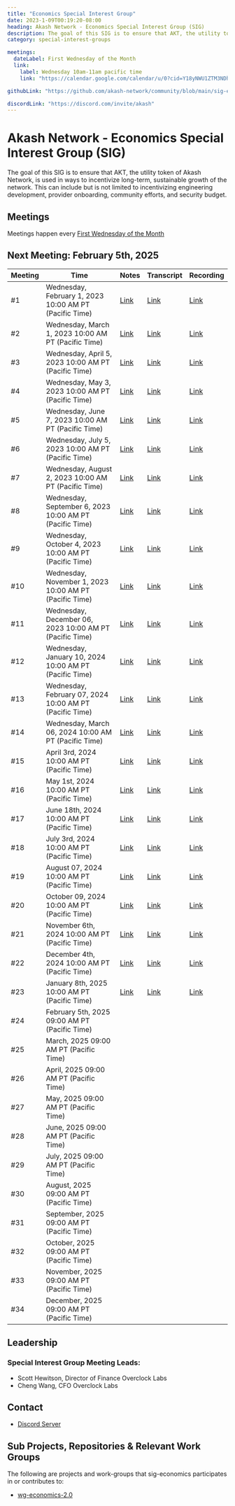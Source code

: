 ```yaml
---
title: "Economics Special Interest Group"
date: 2023-1-09T00:19:20-08:00
heading: Akash Network - Economics Special Interest Group (SIG)
description: The goal of this SIG is to ensure that AKT, the utility token of Akash Network, is used in ways to incentivize long-term, sustainable growth of the network. This can include but is not limited to incentivizing engineering development, provider onboarding, community efforts, and security budget.
category: special-interest-groups

meetings:
  dateLabel: First Wednesday of the Month
  link:
    label: Wednesday 10am-11am pacific time
    link: "https://calendar.google.com/calendar/u/0?cid=Y18yNWU1ZTM3NDhlNGM0YWI3YTU1ZjQxZmJjNWViZWJjYzBhMDNiNDBmYjAyODc4NWYxNDE1OWJmYWViZWExMmUyQGdyb3VwLmNhbGVuZGFyLmdvb2dsZS5jb20"

githubLink: "https://github.com/akash-network/community/blob/main/sig-economics"

discordLink: "https://discord.com/invite/akash"
---
```


# Akash Network - Economics Special Interest Group (SIG)

The goal of this SIG is to ensure that AKT, the utility token of Akash Network, is used in ways to incentivize long-term, sustainable growth of the network. This can include but is not limited to incentivizing engineering development, provider onboarding, community efforts, and security budget.

## Meetings

Meetings happen every [First Wednesday of the Month](https://calendar.google.com/calendar/u/0?cid=Y18yNWU1ZTM3NDhlNGM0YWI3YTU1ZjQxZmJjNWViZWJjYzBhMDNiNDBmYjAyODc4NWYxNDE1OWJmYWViZWExMmUyQGdyb3VwLmNhbGVuZGFyLmdvb2dsZS5jb20)

## Next Meeting: February 5th, 2025

| Meeting | Time                                                    | Notes                                                                                                 | Transcript                                                                                                       | Recording                                                                                                                    |
| ------- | ------------------------------------------------------- | ----------------------------------------------------------------------------------------------------- | ---------------------------------------------------------------------------------------------------------------- | ---------------------------------------------------------------------------------------------------------------------------- |
| #1      | Wednesday, February 1, 2023 10:00 AM PT (Pacific Time)  | [Link](meetings/001-2023-02-01.md)                                                                    | [Link](meetings/001-2023-02-01.md#transcript)                                                                    | [Link](https://2fcdf3q4tmqictuygtzlcutkagumlk7z2bayh3ren5x3hbp5el7a.arweave.net/0UQy7hybIIFOmDTysVJqAajFq_nQQYPuJG9vs4X9Iv4) |
| #2      | Wednesday, March 1, 2023 10:00 AM PT (Pacific Time)     | [Link](meetings/002-2023-03-01.md)                                                                    | [Link](meetings/002-2023-03-01.md#transcript)                                                                    | [Link](https://vuyt47n5ybxp7xreixfqbigow2sl46sfhjtzbvpr4alcorbnimxa.arweave.net/rTE-fb3Abv_eJEXLAKDOtqS-ekU6Z5DV8eAWJ0QtQy4) |
| #3      | Wednesday, April 5, 2023 10:00 AM PT (Pacific Time)     | [Link](meetings/003-2023-04-05.md)                                                                    | [Link](meetings/003-2023-04-05.md#transcript)                                                                    | [Link](https://3vgsbypnydwrpxofcbsnlhgzej5n3kwevcnd5donrln33vdhbgvq.arweave.net/3U0g4e3A7RfdxRBk1ZzZInrdqsSomj6NzYrbvdRnCas) |
| #4      | Wednesday, May 3, 2023 10:00 AM PT (Pacific Time)       | [Link](meetings/004-2023-05-03.md)                                                                    | [Link](meetings/004-2023-05-03.md#transcript)                                                                    | [Link](https://hem6lyfjoxtivkxsect54uk3bghvymqqaqdne3vhpikd5tm3zoua.arweave.net/ORnl4Kl15oqq8iCn3lFbCY9cMhAEBtJup3oUPs2by6g) |
| #5      | Wednesday, June 7, 2023 10:00 AM PT (Pacific Time)      | [Link](meetings/005-2023-06-07.md)                                                                    | [Link](meetings/005-2023-06-07.md#transcript)                                                                    | [Link](https://y4hkhdbthqe7x3vfq3ixuqy4uq4wysrtxetuezbkomacwezpqjgq.arweave.net/xw6jjDM8CfvupYbRekMcpDlsSjO5J0JkKnMAKxMvgk0) |
| #6      | Wednesday, July 5, 2023 10:00 AM PT (Pacific Time)      | [Link](meetings/006-2023-07-05.md)                                                                    | [Link](meetings/006-2023-07-05.md#transcript)                                                                    | [Link](https://h2cpwx7cvuhq7gn2rqgbm2nn34r3ie7vppfmgnbpyzmp3sbnqw3q.arweave.net/PoT7X-KtDw-ZuowMFmmt3yO0E_V7ysM0L8ZY_cgthbc) |
| #7      | Wednesday, August 2, 2023 10:00 AM PT (Pacific Time)    | [Link](https://github.com/akash-network/community/blob/main/sig-economics/meetings/007-2023-08-02.md) | [Link](https://github.com/akash-network/community/blob/main/sig-economics/meetings/007-2023-08-02.md#transcript) | [Link](https://fc2diejm5vhix53dnrxh7dh2bflkuufterrrnmjb54ng4ojumtkq.arweave.net/KLQ0ESztTov3Y2xuf4z6CVaqULMkYxaxIe8abjk0ZNU) |
| #8      | Wednesday, September 6, 2023 10:00 AM PT (Pacific Time) | [Link](https://github.com/akash-network/community/blob/main/sig-economics/meetings/008-2023-09-06.md) | [Link](https://github.com/akash-network/community/blob/main/sig-economics/meetings/008-2023-09-06.md#transcript) | [Link](https://nlzzmaec3zpmorkyh3f4w3tep2hy444funhf645cqroo7x4qtusa.arweave.net/avOWAILeXsdFWD7Ly25kfo-Oc4WjTl9zooRc79-QnSQ) |
| #9      | Wednesday, October 4, 2023 10:00 AM PT (Pacific Time)   | [Link](https://github.com/akash-network/community/blob/main/sig-economics/meetings/009-2023-10-04.md) | [Link](https://github.com/akash-network/community/blob/main/sig-economics/meetings/009-2023-10-04.md#transcript) | [Link](https://zq6rzise7b65e5o4uq2t2dgfvdu5fjj4p2aluihozhraqk7eyyca.arweave.net/zD0cokT4fdJ13KQ1PQzFqOnSpTx-gLog7sniCCvkxgQ) |
| #10     | Wednesday, November 1, 2023 10:00 AM PT (Pacific Time)  | [Link](https://github.com/akash-network/community/blob/main/sig-economics/meetings/010-2023-11-01.md) | [Link](https://github.com/akash-network/community/blob/main/sig-economics/meetings/010-2023-11-01.md#transcript) | [Link](https://6cjhlgaiutfckbasf6sqjbypkrhyjgll463t67f7aw3af5gtghea.arweave.net/8JJ1mAikyiUEEi-lBIcPVE-EmWvntz98vwW2AvTTMcg) |
| #11     | Wednesday, December 06, 2023 10:00 AM PT (Pacific Time) | [Link](https://github.com/akash-network/community/blob/main/sig-economics/meetings/011-2023-12-06.md) | [Link](https://github.com/akash-network/community/blob/main/sig-economics/meetings/011-2023-12-06.md#transcript) | [Link](https://czik4rsznmpaxems7ffmui4fiaar7waib6gtwy5jt4pptosygpla.arweave.net/FlCuRllrHguRkvlKyiOFQAEf2AgPjTtjqZ8e-bpYM9Y) |
| #12     | Wednesday, January 10, 2024 10:00 AM PT (Pacific Time)  | [Link](https://github.com/akash-network/community/blob/main/sig-economics/meetings/012-2024-01-10.md) | [Link](https://github.com/akash-network/community/blob/main/sig-economics/meetings/012-2024-01-10.md#transcript) | [Link](https://gbxszp7zaubg3dskphdcgwpqkjtz3mb3zgtq46ka2yyzzkfij7na.arweave.net/MG8sv_kFAm2OSnnGI1nwUmedsDvJpw55QNYxnKioT9o) |
| #13     | Wednesday, February 07, 2024 10:00 AM PT (Pacific Time) | [Link](https://github.com/akash-network/community/blob/main/sig-economics/meetings/013-2024-02-07.md) | [Link](https://github.com/akash-network/community/blob/main/sig-economics/meetings/013-2024-02-07.md#transcript) | [Link](https://6rzdyy2kxzn4qpilczq7vdvfd52kxb65rk4cnhor32f4cibhkqmq.arweave.net/9HI8Y0q-W8g9CxZh-o6lH3Srh92KuCad0d6LwSAnVBk) |
| #14     | Wednesday, March 06, 2024 10:00 AM PT (Pacific Time)    | [Link](https://github.com/akash-network/community/blob/main/sig-economics/meetings/014-2024-03-06.md) | [Link](https://github.com/akash-network/community/blob/main/sig-economics/meetings/014-2024-03-06.md#transcript) | [Link](https://l7relb4v4vhxhw4shqui4iyoyyeqdt6ogwpx2thybmneridemfnq.arweave.net/X-JFh5XlT3PbkjwojiMOxgkBz841n31M-AsaSKBkYVs) |
| #15     | April 3rd, 2024 10:00 AM PT (Pacific Time)              | [Link](https://github.com/akash-network/community/blob/main/sig-economics/meetings/015-2024-04-03.md) | [Link](https://github.com/akash-network/community/blob/main/sig-economics/meetings/015-2024-04-03.md#transcript) | [Link](https://445y2d4z2tii6zb3mgio36s2cgvrem3ghe7qjvjtmwfpwsgwzbjq.arweave.net/5zuND5nU0I9kO2GQ7fpaEasSM2Y5PwTVM2WK-0jWyFM) |
| #16     | May 1st, 2024 10:00 AM PT (Pacific Time)                | [Link](https://github.com/akash-network/community/blob/main/sig-economics/meetings/016-2024-05-01.md) | [Link](https://github.com/akash-network/community/blob/main/sig-economics/meetings/016-2024-05-01.md#transcript) | [Link](https://w6djeix4uozea7pt7fdzqmhenlvt6jf72c4x26cz3brkuboazjsa.arweave.net/t4aSIvyjskB98_lHmDDkaus_JL_QuX14WdhiqgXAymQ) |
| #17     | June 18th, 2024 10:00 AM PT (Pacific Time)              | [Link](https://github.com/akash-network/community/blob/main/sig-economics/meetings/017-2024-06-18.md) | [Link](https://github.com/akash-network/community/blob/main/sig-economics/meetings/017-2024-06-18.md#transcript) | [Link](https://camg45yyujtsslq5bwquh3pybr3ugqzi27rkdbhxfk3bgej5v5yq.arweave.net/EBhudxiiZykuHQ2hQ-34DHdDQyjX4qGE9yq2ExE9r3E) |
| #18     | July 3rd, 2024 10:00 AM PT (Pacific Time)               | [Link](https://github.com/akash-network/community/blob/main/sig-economics/meetings/018-2024-07-03.md) | [Link](https://github.com/akash-network/community/blob/main/sig-economics/meetings/018-2024-07-03.md#transcript) | [Link](https://gtkqa2srpm2ve37fgnzh4bvk2ajdzxzdh5owwd3vaqvtg5pncdaa.arweave.net/NNUAalF7NVJv5TNyfgaq0BI83yM_XWsPdQQrM3XtEMA) |
| #19     | August 07, 2024 10:00 AM PT (Pacific Time)              | [Link](https://github.com/akash-network/community/blob/main/sig-economics/meetings/018-2024-08-07.md) | [Link](https://github.com/akash-network/community/blob/main/sig-economics/meetings/018-2024-08-07.md#transcript) | [Link](https://qextbwdkzexp6rjoxd43vbxe4gmojck4wartnjykb3lsjbwtoemq.arweave.net/gS8w2GrJLv9FLrj5uobk4ZjkiVywIzanCg7XJIbTcRk) |
| #20     | October 09, 2024 10:00 AM PT (Pacific Time)             | [Link](https://github.com/akash-network/community/blob/main/sig-economics/meetings/020-2024-10-09.md) | [Link](https://github.com/akash-network/community/blob/main/sig-economics/meetings/020-2024-10-09.md#transcript) | [Link](https://heto6ceypzwojxh56rfumjss6fsa3rhjrkrany22ap37qvorf6ba.arweave.net/OSbvCJh-bOTc_fRLRiZS8WQNxOmKogbjWgP3-FXRL4I) |
| #21     | November 6th, 2024 10:00 AM PT (Pacific Time)           | [Link](https://github.com/akash-network/community/blob/main/sig-economics/meetings/021-2024-11-06.md) | [Link](https://github.com/akash-network/community/blob/main/sig-economics/meetings/021-2024-11-06.md#transcript) | [Link](https://spb2lgjfo22rkltiontajya63on7vc5jg4i77hnsngjdj5xyfkra.arweave.net/k8OlmSV2tRUuaHNmBOAe25v6i6k3Ef-dsmmSNPb4KqI) |
| #22     | December 4th, 2024 10:00 AM PT (Pacific Time)           | [Link](https://github.com/akash-network/community/blob/main/sig-economics/meetings/022-2024-12-04.md) | [Link](https://github.com/akash-network/community/blob/main/sig-economics/meetings/022-2024-12-04.md#transcript) | [Link](https://thgwrtxurj52vxm35t2hd6p4uq55bfjhvyvdv7kwd4szgn4qqgxa.arweave.net/mc1ozvSKe6rdm-z0cfn8pDvQlSeuKjr9Vh8lkzeQga4) |
| #23     | January 8th, 2025 10:00 AM PT (Pacific Time)            | [Link](https://github.com/akash-network/community/blob/main/sig-economics/meetings/023-2025-01-08.md) | [Link](https://github.com/akash-network/community/blob/main/sig-economics/meetings/023-2025-01-08.md#transcript) | [Link](https://kb66isbh5o5doxrcarv5wxlay3ik3aumfrso344igrpzvj5estqq.arweave.net/UH3kSCfrujdeIgRr211gxtCtgowsZO3ziDRfmqeklOE) |
| #24     | February 5th, 2025 09:00 AM PT (Pacific Time)           |                                                                                                       |                                                                                                                  |
| #25     | March, 2025 09:00 AM PT (Pacific Time)                  |                                                                                                       |                                                                                                                  |
| #26     | April, 2025 09:00 AM PT (Pacific Time)                  |                                                                                                       |                                                                                                                  |
| #27     | May, 2025 09:00 AM PT (Pacific Time)                    |                                                                                                       |                                                                                                                  |
| #28     | June, 2025 09:00 AM PT (Pacific Time)                   |                                                                                                       |                                                                                                                  |
| #29     | July, 2025 09:00 AM PT (Pacific Time)                   |                                                                                                       |                                                                                                                  |
| #30     | August, 2025 09:00 AM PT (Pacific Time)                 |                                                                                                       |                                                                                                                  |
| #31     | September, 2025 09:00 AM PT (Pacific Time)              |                                                                                                       |                                                                                                                  |
| #32     | October, 2025 09:00 AM PT (Pacific Time)                |                                                                                                       |                                                                                                                  |
| #33     | November, 2025 09:00 AM PT (Pacific Time)               |                                                                                                       |                                                                                                                  |
| #34     | December, 2025 09:00 AM PT (Pacific Time)               |                                                                                                       |                                                                                                                  |

## Leadership

### Special Interest Group Meeting Leads:

- Scott Hewitson, Director of Finance Overclock Labs
- Cheng Wang, CFO Overclock Labs

## Contact

- [Discord Server](https://discord.com/channels/747885925232672829/1062752068907044985/1069627540509036686)

## Sub Projects, Repositories & Relevant Work Groups

The following are projects and work-groups that sig-economics participates in or contributes to:

- [wg-economics-2.0](../wg-economics-2.0)
